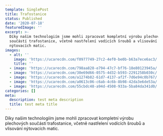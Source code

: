 ```yaml
---
template: SinglePost
title: Trafostanice
status: Published
date: '2020-07-18'
featuredImage: ''
excerpt: >-
  Díky našim technologiím jsme mohli zpracovat kompletní výrobu plechových
  součástí trafostanice, včetně nastřelení vodících šroubů a vlisování
  nýtovacích matic.
images:
  - alt: ''
    image: 'https://ucarecdn.com/f0977749-27c2-4ef0-be0b-b63a7ece6ac3/'
    title: ''
  - image: 'https://ucarecdn.com/798aa828-e794-47c7-bf76-18e80123945a/'
  - image: 'https://ucarecdn.com/30e69d66-0575-4d32-b593-2291258b030c/'
  - image: 'https://ucarecdn.com/a1274b82-61d7-4137-af2f-7d6e94c0b767/'
  - image: 'https://ucarecdn.com/a0613c06-c6ab-4c6b-8b98-42da3e6de53a/'
  - image: 'https://ucarecdn.com/55cbdc48-a94d-4508-933a-5ba84da341d0/'
categories: []
meta:
  description: test meta description
  title: test meta title
---
```

Díky našim technologiím jsme mohli zpracovat kompletní výrobu plechových součástí trafostanice, včetně nastřelení vodících šroubů a vlisování nýtovacích matic.
